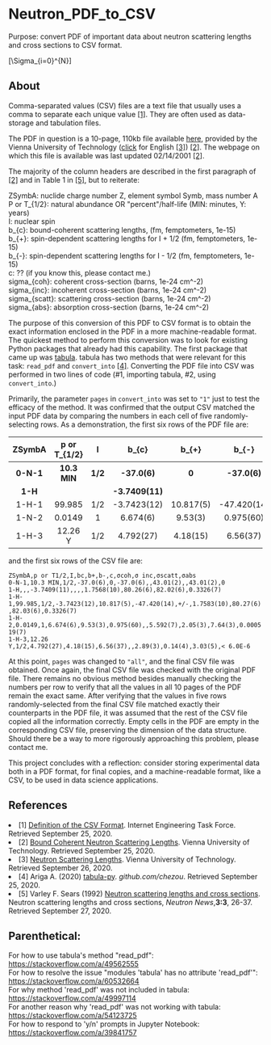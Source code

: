 # Neutron_PDF_to_CSV
Purpose: convert PDF of important data about neutron scattering lengths and cross sections to CSV format. 

<script src="https://polyfill.io/v3/polyfill.min.js?features=es6"></script>
<script id="MathJax-script" async src="https://cdn.jsdelivr.net/npm/mathjax@3/es5/tex-mml-chtml.js"></script>
\[\Sigma_{i=0}^{N}\]

## About
Comma-separated values (CSV) files are a text file that usually uses a comma to separate each unique value [[1]](#1). They are often used as data-storage and tabulation files.

The PDF in question is a 10-page, 110kb file available <a href = "http://www.ati.ac.at/~neutropt/scattering/Scattering_lengths_table_20010419.pdf">here</a>, provided by the Vienna University of Technology (<a href = "https://www.tuwien.at/en/">click</a> for English [[3]](#3)) [[2]](#2). The webpage on which this file is available was last updated 02/14/2001 [[2]](#2).

The majority of the column headers are described in the first paragraph of [[2]](#2) and in Table 1 in [[5]](#5), but to reiterate: <br />

ZSymbA: nuclide charge number Z, element symbol Symb, mass number A <br />
P or T_{1/2}: natural abundance OR "percent"/half-life (MIN: minutes, Y: years) <br />
I: nuclear spin <br /> 
b_{c}: bound-coherent scattering lengths, (fm, femptometers, 1e-15) <br /> 
b_{+}: spin-dependent scattering lengths for I + 1/2 (fm, femptometers, 1e-15) <br /> 
b_{-}: spin-dependent scattering lengths for I - 1/2 (fm, femptometers, 1e-15) <br />
c: ?? (if you know this, please contact me.) <br />
sigma_{coh}: coherent cross-section (barns, 1e-24 cm^-2) <br />
sigma_{inc}: incoherent cross-section (barns, 1e-24 cm^-2) <br />
sigma_{scatt}: scattering cross-section (barns, 1e-24 cm^-2) <br />
sigma_{abs}: absorption cross-section (barns, 1e-24 cm^-2) <br />

The purpose of this conversion of this PDF to CSV format is to obtain the exact information enclosed in the PDF in a more machine-readable format. The quickest method to perform this conversion was to look for existing Python packages that already had this capability. The first package that came up was <a href = "https://tabula.technology/">tabula</a>. tabula has two methods that were relevant for this task: `read_pdf` and `convert_into` [[4]](#4). Converting the PDF file into CSV was performed in two lines of code (#1, importing tabula, #2, using `convert_into`.)

Primarily, the parameter `pages` in `convert_into` was set to `"1"` just to test the efficacy of the method. It was confirmed that the output CSV matched the input PDF data by comparing the numbers in each cell of five randomly-selecting rows. As a demonstration, the first six rows of the PDF file are:

|ZSymbA|p or T_{1/2}|I|b_{c}|b_{+}|b_{-}|c|\sigma_{coh}|\sigma_{inc}|\sigma_{scatt}|\sigma_{abs}|
|:----:|:----:|:----:|:----:|:----:|:----:|:----:|:----:|:----:|:----:|:----:|
|<b>0-N-1</b>|<b>10.3 MIN</b>|<b>1/2</b>|<b>-37.0(6)</b>|<b>0</b>|<b>-37.0(6)</b>||<b>43.01(2)</b>||<b>43.01(2)</b>|<b>0</b>|
|<b>1-H</b>|||<b>-3.7409(11)</b>||||<b>1.7568(10)</b>|<b>80.26(6)</b>|<b>82.02(6)</b>|<b>0.3326(7)</b>|
|1-H-1|99.985|1/2|-3.7423(12)|10.817(5)|-47.420(14)|+/-|1.7583(10)|80.27(6)|82.03(6)|0.3326(7)|
|1-N-2|0.0149|1|6.674(6)|9.53(3)|0.975(60)||5.592(7)|2.05(3)|7.64(3)|0.000519(7)|
|1-H-3</b>|12.26 Y|1/2|4.792(27)|4.18(15)|6.56(37)||2.89(3)|0.14(4)|3.03(5)|< 6.0E-6|
                                                                                     
and the first six rows of the CSV file are:

`ZSymbA,p or T1/2,I,bc,b+,b-,c,σcoh,σ inc,σscatt,σabs` <br />
`0-N-1,10.3 MIN,1/2,-37.0(6),0,-37.0(6),,43.01(2),,43.01(2),0` <br />
`1-H,,,-3.7409(11),,,,1.7568(10),80.26(6),82.02(6),0.3326(7)` <br />
`1-H-1,99.985,1/2,-3.7423(12),10.817(5),-47.420(14),+/-,1.7583(10),80.27(6),82.03(6),0.3326(7)` <br />
`1-H-2,0.0149,1,6.674(6),9.53(3),0.975(60),,5.592(7),2.05(3),7.64(3),0.000519(7)` <br />
`1-H-3,12.26 Y,1/2,4.792(27),4.18(15),6.56(37),,2.89(3),0.14(4),3.03(5),< 6.0E-6` <br />
                                                                                                                                                         
At this point, `pages` was changed to `"all"`, and the final CSV file was obtained. Once again, the final CSV file was checked with the original PDF file. There remains no obvious method besides manually checking the numbers per row to verify that all the values in all 10 pages of the PDF remain the exact same. After verifying that the values in five rows randomly-selected from the final CSV file matched exactly their counterparts in the PDF file, it was assumed that the rest of the CSV file copied all the information correctly. Empty cells in the PDF are empty in the corresponding CSV file, preserving the dimension of the data structure. Should there be a way to more rigorously approaching this problem, please contact me.

This project concludes with a reflection: consider storing experimental data both in a PDF format, for final copies, and a machine-readable format, like a CSV, to be used in data science applications.

## References
<li>
<a id = "1">[1]</a>
<a href = "https://tools.ietf.org/html/rfc4180#section-2">Definition of the CSV Format</a>. Internet Engineering Task Force. Retrieved September 25, 2020.
</li>

<li>
<a id = "2">[2]</a>
<a href = "http://www.ati.ac.at/~neutropt/scattering/table.html">Bound Coherent Neutron Scattering Lengths</a>. Vienna University of Technology. Retrieved September 25, 2020.
</li>

<li>
<a id = "3">[3]</a>
<a href = "https://ati.tuwien.ac.at/research_areas/neutron_quantum_physics/research/techniques_of_neutron_physics/table_of_neutron_scattering_lengths/EN/
">Neutron Scattering Lengths</a>. Vienna University of Technology. Retrieved September 26, 2020.
</li>

<li>
<a id = "4">[4]</a>
Ariga A. (2020) <a href = "https://www.tandfonline.com/doi/abs/10.1080/10448639208218770">tabula-py</a>. <i>github.com/chezou</i>. Retrieved September 25, 2020.
</li>

<li>
<a id = "5">[5]</a>
Varley F. Sears (1992) <a href = "10.1080/10448639208218770">Neutron scattering lengths and cross sections</a>. Neutron scattering lengths and cross sections, <i>Neutron News</i>,<b>3:3</b>, 26-37. Retrieved September 27, 2020.
</li>

## Parenthetical:
For how to use tabula's method "read_pdf": https://stackoverflow.com/a/49562555 <br />
For how to resolve the issue "modules 'tabula' has no attribute 'read_pdf'": https://stackoverflow.com/a/60532664 <br />
For why method 'read_pdf' was not included in tabula: https://stackoverflow.com/a/49997114 <br />
For another reason why 'read_pdf' was not working with tabula: https://stackoverflow.com/a/54123725 <br />
For how to respond to 'y/n' prompts in Jupyter Notebook: https://stackoverflow.com/a/39841757 
